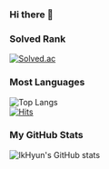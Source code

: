 ### Hi there 👋

<!--
**jih3508/jih3508** is a ✨ _special_ ✨ repository because its `README.md` (this file) appears on your GitHub profile.

Here are some ideas to get you started:

- 🔭 I’m currently working on ...
- 🌱 I’m currently learning ...
- 👯 I’m looking to collaborate on ...
- 🤔 I’m looking for help with ...
- 💬 Ask me about ...
- 📫 How to reach me: ...
- 😄 Pronouns: ...
- ⚡ Fun fact: ...
-->
### Solved Rank  
  [![Solved.ac](http://mazassumnida.wtf/api/generate_badge?boj=jih3508)](https://solved.ac/jih3508) 

### Most Languages
![Top Langs](https://github-readme-stats.vercel.app/api/top-langs/?username=jih3508&layout=compact&theme=radical)  
[![Hits](https://hits.seeyoufarm.com/api/count/incr/badge.svg?url=https%3A%2F%2Fgithub.com%2Finpink%2Fhit-counter&count_bg=%237ACDD9&title_bg=%23E3CCE0&icon=tencentweibo.svg&icon_color=%23FFFFFF&title=hits&edge_flat=false)](https://hits.seeyoufarm.com)

### My GitHub Stats
![IkHyun's GitHub stats](https://github-readme-stats.vercel.app/api?username=jih3508&show_icons=true&theme=radical)
